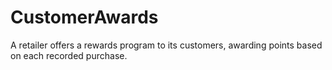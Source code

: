 # CustomerAwards
A retailer offers a rewards program to its customers, awarding points based on each recorded purchase.
